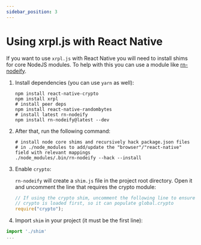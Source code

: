 ```yaml
---
sidebar_position: 3
---
```


# Using xrpl.js with React Native

If you want to use `xrpl.js` with React Native you will need to install shims for core NodeJS modules. To help with this you can use a module like [rn-nodeify](https://github.com/tradle/rn-nodeify).

1. Install dependencies (you can use `yarn` as well):

   ```shell
   npm install react-native-crypto
   npm install xrpl
   # install peer deps
   npm install react-native-randombytes
   # install latest rn-nodeify
   npm install rn-nodeify@latest --dev
   ```

2. After that, run the following command:

   ```shell
   # install node core shims and recursively hack package.json files
   # in ./node_modules to add/update the "browser"/"react-native" field with relevant mappings
   ./node_modules/.bin/rn-nodeify --hack --install
   ```

3. Enable `crypto`:

   `rn-nodeify` will create a `shim.js` file in the project root directory.
   Open it and uncomment the line that requires the crypto module:

   ```javascript
   // If using the crypto shim, uncomment the following line to ensure
   // crypto is loaded first, so it can populate global.crypto
   require("crypto");
   ```

4. Import `shim` in your project (it must be the first line):

```javascript
import './shim'
...
```
